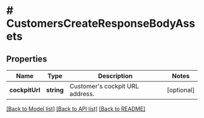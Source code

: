 # # CustomersCreateResponseBodyAssets

## Properties

Name | Type | Description | Notes
------------ | ------------- | ------------- | -------------
**cockpitUrl** | **string** | Customer&#39;s cockpit URL address. | [optional]

[[Back to Model list]](../../README.md#models) [[Back to API list]](../../README.md#endpoints) [[Back to README]](../../README.md)
